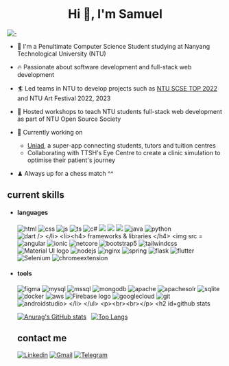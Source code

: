 <h1 align="center">Hi 👋, I'm Samuel</h1>

[![-](
https://raw.githubusercontent.com/andreasbm/readme/master/assets/lines/aqua.png)](https://github.com/ThePikachu?tab=repositories)
<br>

- 📗 I'm a Penultimate Computer Science Student studying at Nanyang Technological University (NTU)  
  
- :fire: Passionate about software development and full-stack web development
  
- :surfer: Led teams in NTU to develop projects such as [NTU SCSE TOP 2022](https://thepikachu.github.io/scse-top-2022/) and NTU Art Festival 2022, 2023
  
- :ghost: Hosted workshops to teach NTU students full-stack web development as part of NTU Open Source Society
  
- :minidisc: Currently working on
  - [Uniad](https://uniad.app), a super-app connecting students, tutors and tuition centres
  - Collaborating with TTSH's Eye Centre to create a clinic simulation to optimise their patient's journey
    
- ♟ Always up for a chess match ^^


## current skills
- <h4> languages </h4>
  <img src = "https://img.shields.io/badge/HTML5-E34F26?style=for-the-badge&logo=html5&logoColor=white" alt = "html" />
  <img src = "https://img.shields.io/badge/CSS3-1572B6?style=for-the-badge&logo=css3&logoColor=white" alt = "css" />
  <img src = "https://img.shields.io/badge/JavaScript-323330?style=for-the-badge&logo=javascript&logoColor=F7DF1E" alt = "js" />
  <img src = "https://img.shields.io/badge/TypeScript-007ACC?style=for-the-badge&logo=typescript&logoColor=white" alt = "ts" />
  <img src = "https://img.shields.io/badge/c%23-%23239120.svg?style=for-the-badge&logo=c-sharp&logoColor=white" alt = "c#" />
  <img src= "https://img.shields.io/badge/C%2B%2B-00599C?style=for-the-badge&logo=c%2B%2B&logoColor=white">
  <img src= "https://img.shields.io/badge/C-00599C?style=for-the-badge&logo=c&logoColor=white">
  <img src= "https://img.shields.io/badge/PHP-777BB4?style=for-the-badge&logo=php&logoColor=white">
  <img src = "https://img.shields.io/badge/java-%23ED8B00.svg?style=for-the-badge&logo=java&logoColor=white" alt = "java" />
  <img src = "https://img.shields.io/badge/python-3670A0?style=for-the-badge&logo=python&logoColor=ffdd54" alt = "python" />
  <img src = "https://img.shields.io/badge/-Dart-0175C2?style=for-the-badge&logo=dart&logoColor=white" alt="dart />
  
- <h4> frameworks & libraries </h4>
  <img src = "https://img.shields.io/badge/react-%2320232a.svg?style=for-the-badge&logo=react&logoColor=%2361DAFB" alt = "react" />
  <img src = "https://img.shields.io/badge/angular-DD0031.svg?style=for-the-badge&logo=angular&logoColor=white" alt = "angular" />
  <img src = "https://img.shields.io/badge/ionic-3670A0.svg?style=for-the-badge&logo=ionic&logoColor=white" alt = "ionic" />
  <img src = "https://img.shields.io/badge/.NETCORE-512BD4?style=for-the-badge&logo=dotnet&logoColor=white" alt="netcore">
  <img src = "https://img.shields.io/badge/bootstrap-%23563D7C.svg?style=for-the-badge&logo=bootstrap&logoColor=white" alt = "bootstrap5" />
  <img src = "https://img.shields.io/badge/tailwindcss-%2338B2AC.svg?style=for-the-badge&logo=tailwind-css&logoColor=white" alt = "tailwindcss" />
  <img src = "https://img.shields.io/badge/Material%20UI-007FFF?style=for-the-badge&logo=mui&logoColor=white" alt="Material UI logo" />
  <img src = "https://img.shields.io/badge/node.js-339933.svg?style=for-the-badge&logo=nodedotjs&logoColor=white" alt="nodejs"/>
  <img src = "https://img.shields.io/badge/nginx-%23009639.svg?style=for-the-badge&logo=nginx&logoColor=white" alt="nginx" />
  <img src = "https://img.shields.io/badge/spring-6DB33F.svg?style=for-the-badge&logo=spring&logoColor=white" alt="spring" /> 
  <img src = "https://img.shields.io/badge/-Flask-05122A?style=for-the-badge&logo=flask&logoColor=white" alt="flask" />
  <img src = "https://img.shields.io/badge/-Flutter-%2338B2AC?style=for-the-badge&logo=flutter&logoColor=white" alt="flutter" />
  <img src = "https://img.shields.io/badge/Selenium-43B02A?style=for-the-badge&logo=Selenium&logoColor=white" alt="Selenium">
  <img src = "https://img.shields.io/badge/chrome extension-4285F4?style=for-the-badge&logo=googlechrome&logoColor=white" alt="chromeextension">
  
- <h4> tools </h4>
  <img src = "https://img.shields.io/badge/figma-%23F24E1E.svg?style=for-the-badge&logo=figma&logoColor=white" alt = "figma" />
  <img src = "https://img.shields.io/badge/mysql-%2300f.svg?style=for-the-badge&logo=mysql&logoColor=white" alt = "mysql" />
  <img src = "https://img.shields.io/badge/mssql-4479A1.svg?style=for-the-badge&logo=microsoftsqlserver&logoColor=white" alt = "mssql" />
  <img src = "https://img.shields.io/badge/MongoDB-%234ea94b.svg?style=for-the-badge&logo=mongodb&logoColor=white" alt = "mongodb" />
  <img src = "https://img.shields.io/badge/apache-%23D42029.svg?style=for-the-badge&logo=apache&logoColor=white" alt="apache" />
  <img src = "https://img.shields.io/badge/apache solr-D9411E.svg?style=for-the-badge&logo=apachesolr&logoColor=white" alt="apachesolr" />
  <img src = "https://img.shields.io/badge/sqlite-%2307405e.svg?style=for-the-badge&logo=sqlite&logoColor=white" alt = "sqlite" />
  <img src = "https://img.shields.io/badge/docker-%230db7ed.svg?style=for-the-badge&logo=docker&logoColor=white" alt = "docker" />
  <img src = "https://img.shields.io/badge/AWS-%23FF9900.svg?style=for-the-badge&logo=amazon-aws&logoColor=white" alt="aws" />
  <img src = "https://img.shields.io/badge/firebase-ffca28?style=for-the-badge&logo=firebase&logoColor=black" alt="Firebase logo"/>
  <img src = "https://img.shields.io/badge/GoogleCloud-%234285F4.svg?style=for-the-badge&logo=google-cloud&logoColor=white" alt="googlecloud" />
  <img src = "https://img.shields.io/badge/git-%23F05033.svg?style=for-the-badge&logo=git&logoColor=white" alt="git" />
  <img src= "https://img.shields.io/badge/Android_Studio-3DDC84?style=for-the-badge&logo=android-studio&logoColor=white" alt="androidstudio>

<br><br>

## github stats
  [![Anurag's GitHub stats](https://github-readme-stats-git-master-thepikachus-projects.vercel.app/api?username=ThePikachu&theme=tokyonight&show_icons=true&locale=en)](https://github.com/ThePikachu/github-readme-stats)<span>&nbsp;&nbsp;</span>
  [![Top Langs](https://github-readme-stats-git-master-thepikachus-projects.vercel.app/api/top-langs/?username=ThePikachu&theme=tokyonight&layout=compact)](https://github.com/ThePikachu/github-readme-stats)

## contact me 
  <a href="https://linkedin.com/in/samuelchuaws"><img alt="Linkedin" title="Jaydeep Yadav Linkedin" src="https://img.shields.io/badge/-samuelchuaws-0077B5?style=for-the-badge&logo=linkedin&logoColor=white"></a>
  <a href="mailto:schua1234@gmail.com"><img alt="Gmail" title="Jaydeep Yadav Gmail" src="https://img.shields.io/badge/-schua1234@gmail.com-D14836?style=for-the-badge&logo=gmail&logoColor=white"></a>
  <a href="https://t.me/schua1234"><img alt="Telegram" title="Jaydeep Yadav Telegram" src="https://img.shields.io/badge/-@schua1234-2CA5E0?style=for-the-badge&logo=telegram&logoColor=white"></a> 

